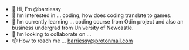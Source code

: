 - 👋 Hi, I’m @barriessy
- 👀 I’m interested in ... coding, how does coding translate to games.
- 🌱 I’m currently learning ... coding course from Odin project and also an business undergrad from University of Newcastle.
- 💞️ I’m looking to collaborate on ...
- 📫 How to reach me ... barriessy@protonmail.com

<!---
barriessy/barriessy is a ✨ special ✨ repository because its `README.md` (this file) appears on your GitHub profile.
You can click the Preview link to take a look at your changes.
--->
